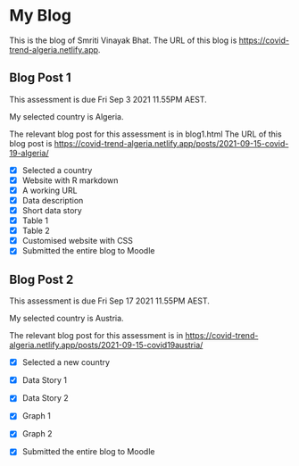 # My Blog


This is the blog of Smriti Vinayak Bhat.
The URL of this blog is https://covid-trend-algeria.netlify.app.

## Blog Post 1

This assessment is due Fri Sep 3 2021 11.55PM AEST.

My selected country is Algeria.

The relevant blog post for this assessment is in blog1.html
The URL of this blog post is https://covid-trend-algeria.netlify.app/posts/2021-09-15-covid-19-algeria/

- [x] Selected a country
- [x] Website with R markdown 
- [x] A working URL
- [x] Data description
- [x] Short data story
- [x] Table 1
- [x] Table 2
- [x] Customised website with CSS
- [x] Submitted the entire blog to Moodle

## Blog Post 2

This assessment is due Fri Sep 17 2021 11.55PM AEST.

My selected country is Austria.

The relevant blog post for this assessment is in https://covid-trend-algeria.netlify.app/posts/2021-09-15-covid19austria/

- [x] Selected a new country
- [x] Data Story 1
- [x] Data Story 2
- [x] Graph 1
- [x] Graph 2
- [x] Submitted the entire blog to Moodle

